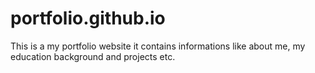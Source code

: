 # portfolio.github.io
This is a my portfolio website it contains informations like about me, my education background and projects etc.
